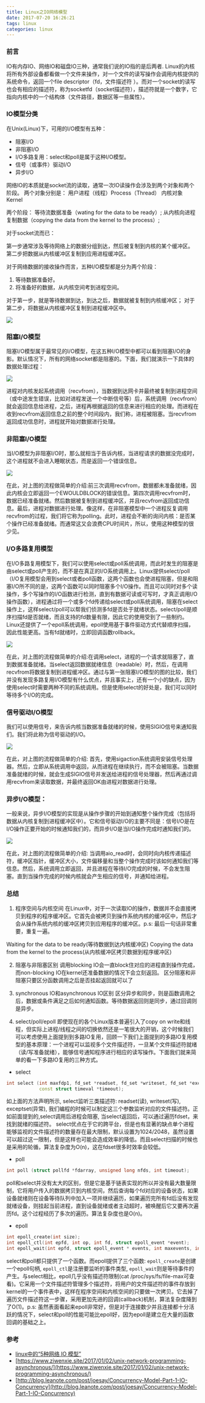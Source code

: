 ```yaml
---
title: Linux之IO网络模型
date: 2017-07-20 16:26:21
tags: linux
categories: linux
---
```

### 前言
IO有内存IO、网络IO和磁盘IO三种，通常我们说的IO指的是后两者.
Linux的内核将所有外部设备都看做一个文件来操作，对一个文件的读写操作会调用内核提供的系统命令，返回一个file descriptor（fd，文件描述符 ）。而对一个socket的读写也会有相应的描述符，称为socketfd（socket描述符），描述符就是一个数字，它指向内核中的一个结构体（文件路径，数据区等一些属性）。
### IO模型分类
在Unix(Linux)下，可用的I/O模型有五种：
* 阻塞I/O
* 非阻塞I/O
* I/O多路复用：select和poll是属于这种I/O模型。
* 信号（或事件）驱动I/O
* 异步I/O

网络IO的本质就是socket流的读取，通常一次IO读操作会涉及到两个对象和两个阶段。
两个对象分别是：
用户进程（线程）Process（Thread）
内核对象 Kernel

两个阶段：
等待流数据准备（wating for the data to be ready）;
从内核向进程复制数据（copying the data from the kernel to the process）;

对于socket流而已：

第一步通常涉及等待网络上的数据分组到达，然后被复制到内核的某个缓冲区。
第二步把数据从内核缓冲区复制到应用进程缓冲区。

对于网络数据的接收操作而言，五种I/O模型都是分为两个阶段：
1. 等待数据准备好。
2. 将准备好的数据，从内核空间考到进程空间。

对于第一步，就是等待数据到达，到达之后，数据就被复制到内核缓冲区；
对于第二步，将数据从内核缓冲区复制到进程缓冲区中。


![](linux-iomodel-2017-07-20/6.png)


### 阻塞I/O模型
阻塞I/O模型属于最常见的I/O模型，在这五种I/O模型中都可以看到阻塞I/O的身影。默认情况下，所有的网络socket都是阻塞的。下面，我们就演示一下具体的数据处理过程：

![](linux-iomodel-2017-07-20/1.png)

进程对内核发起系统调用（recvfrom），当数据到达网卡并最终被复制到进程空间（或中途发生错误，比如对进程发送一个中断信号等）后，系统调用（recvfrom）就会返回信息给进程，之后，进程再根据返回的信息来进行相应的处理。而进程在收到recvfrom返回信息之前的整个时间段内，我们称，进程被阻塞。当recvfrom返回成功信息时，进程就开始对数据进行处理。

### 非阻塞I/O模型
当I/O模型为非阻塞I/O时，那么就相当于告诉内核，当进程请求的数据没完成时，这个进程就不会进入睡眠状态，而是返回一个错误信息。

![](linux-iomodel-2017-07-20/2.png)

在此，对上图的流程做简单的介绍:前三次调用recvfrom，数据都未准备就绪，因此内核会立即返回一个EWOULDBLOCK的错误信息。第四次调用recvfrom时，数据已经准备就绪。然后数据被复制到进程缓冲区，并且recvfrom返回成功信息。最后，进程对数据进行处理。像这样，在非阻塞模型中一个进程反复调用recvfrom的过程，我们将它称为polling。此时，进程会不断的询问内核：是否某个操作已经准备就绪。而通常这又会浪费CPU时间片，所以，使用这种模型的很少见。

### I/O多路复用模型
在I/O多路复用模型下，我们可以使用select或poll系统调用，而此时发生的阻塞是由select或poll产生的，而不是在真正的I/O系统调用上。Linux提供select/poll（I/O复用模型会用到select或者poll函数，这两个函数也会使进程阻塞，但是和阻塞I/O所不同的是，这两个函数可以同时阻塞多个I/O操作。而且可以同时对多个读操作，多个写操作的I/O函数进行检测，直到有数据可读或可写时，才真正调用I/O操作函数），进程通过将一个或多个fd传递给select或poll系统调用，阻塞在select操作上，这样select/poll可以帮我们侦测多fd是否处于就绪状态。select/poll是顺序扫描fd是否就绪，而且支持的fd数量有限，因此它的使用受到了一些制约。Linux还提供了一个epoll系统调用，epoll使用基于事件驱动方式代替顺序扫描，因此性能更高。当有fd就绪时，立即回调函数rollback。

![](linux-iomodel-2017-07-20/3.png)

在此，对上图的流程做简单的介绍:在调用select，进程的一个请求就阻塞了，直到数据准备就绪。当select返回数据就绪信息（readable）时，然后，在调用recvfrom将数据复制到进程缓冲区。通过与第一张阻塞I/O模型的图的比较，我们并没有发现多路复用I/O模型有什么优点，并且事实上，还有一个小的缺点，因为使用select时需要两种不同的系统调用。但是使用select的好处是，我们可以同时等待多个I/O的完成。

### 信号驱动I/O模型
我们可以使用信号，来告诉内核当数据准备就绪的时候，使用SIGIO信号来通知我们。我们将此称为信号驱动的I/O。

![](linux-iomodel-2017-07-20/4.png)

在此，对上图的流程做简单的介绍:
首先，使用sigaction系统调用安装信号处理器。然后，立即从系统调用中返回，从而进程在继续执行，而不会被阻塞。当数据准备就绪的时候，就会生成SIGIO信号并发送给进程的信号处理器，然后再通过调用recvfrom来读取数据，并最终返回OK由进程对数据进行处理。

### 异步I/O模型：
一般来说，异步I/O模型的实现是从操作步骤的开始到通知整个操作完成（包括将数据从内核复制到进程缓冲区中）。它和信号驱动I/O的主要不同是：信号I/O是在I/O操作正要开始的时候通知我们的，而异步I/O是当I/O操作完成时通知我们的。

![](linux-iomodel-2017-07-20/5.png)

在此，对上图的流程做简单的介绍:
当调用aio_read时，会同时向内核传递描述符，缓冲区指针，缓冲区大小，文件偏移量和当整个操作完成时该如何通知我们等信息。然后，系统调用立即返回，并且进程在等待I/O完成的时候，不会发生阻塞。直到当操作完成的时候内核就会产生相应的信号，并通知给进程。


### 总结
1. 程序空间与内核空间
在Linux中，对于一次读取IO的操作，数据并不会直接拷贝到程序的程序缓冲区。它首先会被拷贝到操作系统内核的缓冲区中，然后才会从操作系统内核的缓冲区拷贝到应用程序的缓冲区。p.s: 最后一句话非常重要，重复一遍。

Waiting for the data to be ready(等待数据到达内核缓冲区)
Copying the data from the kernel to the process(从内核缓冲区拷贝数据到程序缓冲区)

2. 阻塞与非阻塞区别
调用blocking IO会一直block住对应的进程直到操作完成，而non-blocking IO在kernel还准备数据的情况下会立刻返回。
区分阻塞和非阻塞只要区分函数调用之后是否挂起返回就可以了

3. synchronous IO和asynchronous IO区别
区分异步和同步，则是函数调用之后，数据或条件满足之后如何通知函数。等待数据返回则是同步，通过回调则是异步。

4. select/poll/epoll
即使现在的各个Linux版本普遍引入了copy on write和线程，但实际上进程/线程之间的切换依然还是一笔很大的开销，这个时候我们可以考虑使用上面提到到多路IO复用，回顾一下我们上面提到的多路IO复用模型的基本原理：一个进程可以监视多个文件描述符，一旦某个文件描述符就绪（读/写准备就绪），能够信号通知程序进行相应的读写操作。下面我们就来简单的看一下多路IO复用的三种方式。
* select
```cpp
int select (int maxfdp1, fd_set *readset, fd_set *writeset, fd_set *exceptset,
            const struct timeval *timeout);
```            

如上面的方法声明所示, select监听三类描述符: readset(读), writeset(写), exceptset(异常), 我们编程的时候可以制定这三个参数监听对应的文件描述符。正如前面提到的,select调用后进程会阻塞, 当select返回后，可以通过遍历fdset，来找到就绪的描述符。
select优点在于它的跨平台，但是也有显著的缺点单个进程能够监视的文件描述符的数量存在最大限制，默认设置为1024/2048，虽然设置可以超过这一限制，但是这样也可能会造成效率的降低。而且select扫描的时候也是采用的轮循，算法复杂度为O(n)，这在fdset很多时效率会较低。

* poll
```cpp
int poll (struct pollfd *fdarray, unsigned long nfds, int timeout);
```

poll和select并没有太大的区别，但是它是基于链表实现的所以并没有最大数量限制，它将用户传入的数据拷贝到内核空间，然后查询每个fd对应的设备状态，如果设备就绪则在设备等待队列中加入一项并继续遍历，如果遍历完所有fd后没有发现就绪设备，则挂起当前进程，直到设备就绪或者主动超时，被唤醒后它又要再次遍历fd。这个过程经历了多次的遍历。算法复杂度也是O(n)。

* epoll
```cpp
int epoll_create(int size);
int epoll_ctl(int epfd, int op, int fd, struct epoll_event *event);
int epoll_wait(int epfd, struct epoll_event * events, int maxevents, int timeout);
```

select和poll都只提供了一个函数。而epoll提供了三个函数: `epoll_create`是创建一个epoll句柄, `epoll_ctl`是注册要监听的事件类型, `epoll_wait`则是等待事件的产生。与select相比，epoll几乎没有描述符限制(cat /proc/sys/fs/file-max可查看)。它采用一个文件描述符管理多个描述符，将用户的文件描述符的事件存放到kernel的一个事件表中，这样在程序空间和内核空间的只要做一次拷贝。它去掉了遍历文件描述符这一步骤，采用更加先进的回调(callback)机制，算法复杂度降到了O(1)。p.s: 虽然表面看起来epoll非常好，但是对于连接数少并且连接都十分活跃的情况下，select和poll的性能可能比epoll好，因为epoll是建立在大量的函数回调的基础之上。


### 参考
* [linux中的“5种网络 IO 模型”](http://noican.blog.51cto.com/4081966/1354950)
* [https://www.ziwenxie.site/2017/01/02/unix-network-programming-asynchronous/](https://www.ziwenxie.site/2017/01/02/unix-network-programming-asynchronous/)
* [http://blog.leanote.com/post/joesay/Concurrency-Model-Part-1-IO-Concurrency](http://blog.leanote.com/post/joesay/Concurrency-Model-Part-1-IO-Concurrency)